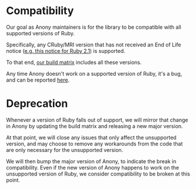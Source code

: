 # Compatibility

Our goal as Anony maintainers is for the library to be compatible with all supported versions of Ruby.

Specifically, any CRuby/MRI version that has not received an End of Life notice ([e.g. this notice for Ruby 2.1](https://www.ruby-lang.org/en/news/2017/04/01/support-of-ruby-2-1-has-ended/)) is supported.

To that end, [our build matrix](../.circleci/config.yml) includes all these versions.

Any time Anony doesn't work on a supported version of Ruby, it's a bug, and can be reported [here](https://github.com/gocardless/anony/issues).

# Deprecation

Whenever a version of Ruby falls out of support, we will mirror that change in Anony by updating the build matrix and releasing a new major version.

At that point, we will close any issues that only affect the unsupported version, and may choose to remove any workarounds from the code that are only necessary for the unsupported version.

We will then bump the major version of Anony, to indicate the break in compatibility. Even if the new version of Anony happens to work on the unsupported version of Ruby, we consider compatibility to be broken at this point.

